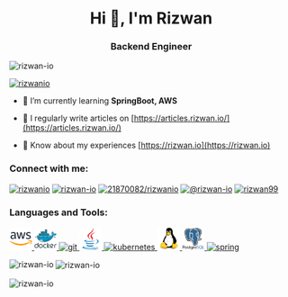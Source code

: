 <h1 align="center">Hi 👋, I'm Rizwan</h1>
<h3 align="center">Backend Engineer</h3>

<p align="left"> <img src="https://komarev.com/ghpvc/?username=rizwan-io&label=Profile%20views&color=0e75b6&style=flat" alt="rizwan-io" /> </p>

<p align="left"> <a href="https://twitter.com/rizwanio" target="blank"><img src="https://img.shields.io/twitter/follow/rizwanio?logo=twitter&style=for-the-badge" alt="rizwanio" /></a> </p>

- 🌱 I’m currently learning **SpringBoot, AWS**

- 📝 I regularly write articles on [https://articles.rizwan.io/](https://articles.rizwan.io/)

- 📄 Know about my experiences [https://rizwan.io](https://rizwan.io)

<h3 align="left">Connect with me:</h3>
<p align="left">
<a href="https://twitter.com/rizwanio" target="blank"><img align="center" src="https://raw.githubusercontent.com/rahuldkjain/github-profile-readme-generator/master/src/images/icons/Social/twitter.svg" alt="rizwanio" height="30" width="40" /></a>
<a href="https://linkedin.com/in/rizwan-io" target="blank"><img align="center" src="https://raw.githubusercontent.com/rahuldkjain/github-profile-readme-generator/master/src/images/icons/Social/linked-in-alt.svg" alt="rizwan-io" height="30" width="40" /></a>
<a href="https://stackoverflow.com/users/21870082/rizwanio" target="blank"><img align="center" src="https://raw.githubusercontent.com/rahuldkjain/github-profile-readme-generator/master/src/images/icons/Social/stack-overflow.svg" alt="21870082/rizwanio" height="30" width="40" /></a>
<a href="https://hashnode.com/@rizwan-io" target="blank"><img align="center" src="https://raw.githubusercontent.com/rahuldkjain/github-profile-readme-generator/master/src/images/icons/Social/hashnode.svg" alt="@rizwan-io" height="30" width="40" /></a>
<a href="https://www.leetcode.com/rizwan99" target="blank"><img align="center" src="https://raw.githubusercontent.com/rahuldkjain/github-profile-readme-generator/master/src/images/icons/Social/leet-code.svg" alt="rizwan99" height="30" width="40" /></a>
</p>

<h3 align="left">Languages and Tools:</h3>
<p align="left"> <a href="https://aws.amazon.com" target="_blank" rel="noreferrer"> <img src="https://raw.githubusercontent.com/devicons/devicon/master/icons/amazonwebservices/amazonwebservices-original-wordmark.svg" alt="aws" width="40" height="40"/> </a> <a href="https://www.docker.com/" target="_blank" rel="noreferrer"> <img src="https://raw.githubusercontent.com/devicons/devicon/master/icons/docker/docker-original-wordmark.svg" alt="docker" width="40" height="40"/> </a> <a href="https://git-scm.com/" target="_blank" rel="noreferrer"> <img src="https://www.vectorlogo.zone/logos/git-scm/git-scm-icon.svg" alt="git" width="40" height="40"/> </a> <a href="https://www.java.com" target="_blank" rel="noreferrer"> <img src="https://raw.githubusercontent.com/devicons/devicon/master/icons/java/java-original.svg" alt="java" width="40" height="40"/> </a> <a href="https://kubernetes.io" target="_blank" rel="noreferrer"> <img src="https://www.vectorlogo.zone/logos/kubernetes/kubernetes-icon.svg" alt="kubernetes" width="40" height="40"/> </a> <a href="https://www.linux.org/" target="_blank" rel="noreferrer"> <img src="https://raw.githubusercontent.com/devicons/devicon/master/icons/linux/linux-original.svg" alt="linux" width="40" height="40"/> </a> <a href="https://www.postgresql.org" target="_blank" rel="noreferrer"> <img src="https://raw.githubusercontent.com/devicons/devicon/master/icons/postgresql/postgresql-original-wordmark.svg" alt="postgresql" width="40" height="40"/> </a> <a href="https://spring.io/" target="_blank" rel="noreferrer"> <img src="https://www.vectorlogo.zone/logos/springio/springio-icon.svg" alt="spring" width="40" height="40"/> </a> </p>

<p><img align="left" src="https://github-readme-stats.vercel.app/api/top-langs?username=rizwan-io&show_icons=true&locale=en&layout=compact" alt="rizwan-io" /></p>

<p>&nbsp;<img align="center" src="https://github-readme-stats.vercel.app/api?username=rizwan-io&show_icons=true&locale=en" alt="rizwan-io" /></p>

<p><img align="center" src="https://github-readme-streak-stats.herokuapp.com/?user=rizwan-io&" alt="rizwan-io" /></p>
